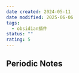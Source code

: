 ```yaml
---
date created: 2024-05-11
date modified: 2025-06-06
tags:
  - obsidian插件
status: ""
rating: 5
---
```


## Periodic Notes
